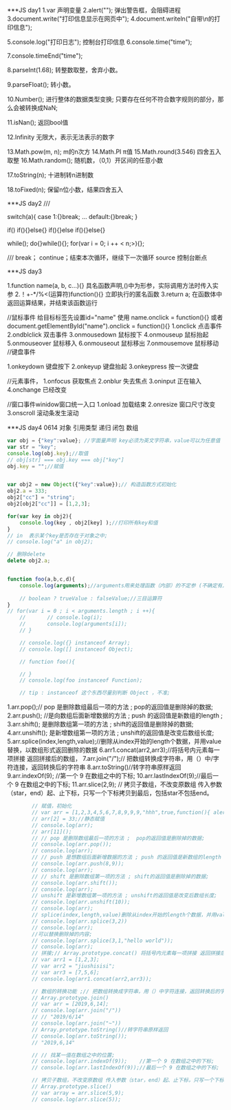 ***JS day1
1.var 声明变量
2.alert("");    弹出警告框，会阻碍进程
3.document.write("打印信息显示在网页中");
4.document.writeln("自带\n的打印信息");

5.console.log("打印日志");   控制台打印信息
6.console.time("time");
<!-- 测试本段程序运行时间 -->
7.console.timeEnd("time");

8.parseInt(1.68); 转整数取整，舍弃小数。 
<!-- 转换规则: 从左到右依次检索遇到的每一个字符; 如果有任意一个不为数字的字符，会删除掉这个字符及后面的全部内容。如果第一个字符就是非数字，那么返回 NaN; 
parseInt(a,16); 表示把十六进制的a转为10进制数
-->

9.parseFloat(); 转小数。
<!-- 转换规则：从左到右依次检索遇到的每一个字符; 如果有字符破坏了数字规则,会删除掉这个字符及后面的全部内容。如果第一个字符就是非数字，那么返回 NaN;  //空格不算，可以有正负号 -->

10.Number();    进行整体的数据类型变换; 只要存在任何不符合数字规则的部分，那么会被转换成NaN;

11.isNan(); 返回bool值
<!-- > isNaN(NaN)
    > 1. 把传入的内容用 Number() 强制数据类型转换;
    > 2. 判定转换结果是否为NaN; -->

12.Infinity 无限大，表示无法表示的数字
        <!-- 一个数字最多有十六位(八个字节)
        1e+n 代表1后面有n个零
             -->

<!-- 数据类型 : 基本类型 => 1. 数字 2. 字符串  3. 布尔值  4. 特殊类型 : undefined null; -->

13.Math.pow(m, n); m的n次方
14.Math.PI π值
15.Math.round(3.546) 四舍五入取整
16.Math.random(); 随机数，（0,1）开区间的任意小数

17.toString(n);  十进制转n进制数
<!-- var str = 15;
str.toString(16);
alert(str.toString(16)); -->

18.toFixed(n); 保留n位小数，结果四舍五入
<!-- var num =2.446242342;
num = num.toFixed(2); // 输出结果为 2.45 -->



***JS day2
///
<!-- 多路开关 -->
 switch(a){
    case 1:{}break;
    ...
    default:{}break;
    <!-- break在switch语言里面阻止穿透 -->
} 
<!-- 判断、逻辑分支 -->
if()
if(){}else{}
if(){}else if(){}else{}
<!-- 循环结构 -->
while();  do{}while(){}; for(var i = 0; i ++ < n;>){};
<!-- break在循环语句中跳出循环，continue在循环语句中跳出本次循环，继续下一次循环 -->
///
break；
continue；结束本次循环，继续下一次循环
source 控制台断点




***JS day3 

1.function name(a, b, c...){}  具名函数声明,()中为形参，实际调用方法时传入实参
2.！+-*/%<(运算符)function(){} 立即执行的匿名函数
3.return a;  在函数体中返回运算结果，并结束该函数运行

//鼠标事件 给目标标签先设置id="name" 使用 name.onclick = function(){} 或者 document.getElementById("name").onclick = function(){}
1.onclick 点击事件
2.ondblclick 双击事件
3.onmousedown 鼠标按下
4.onmouseup 鼠标抬起
5.onmouseover 鼠标移入
6.onmouseout 鼠标移出
7.onmousemove 鼠标移动
//键盘事件

1.onkeydown 键盘按下
2.onkeyup 键盘抬起
3.onkeypress  按一次键盘

//元素事件，
1.onfocus 获取焦点
2.onblur 失去焦点
3.oninput 正在输入
4.onchange 已经改变

//窗口事件winidow窗口统一入口
1.onload 加载结束
2.onresize 窗口尺寸改变
3.onscroll 滚动条发生滚动



***JS day4  0614  对象 引用类型 递归 闭包 数组
<!-- 对象的本质是存数据 -->
<!-- 声明对象 -->
```javascript
var obj = {"key":value}; //字面量声明 key必须为英文字符串，value可以为任意值
var str = "key";
console.log(obj.key);//取值
// obj[str] === obj.key === obj["key"]
obj.key = "";//赋值


var obj2 = new Object({"key":value});// 构造函数方式初始化
obj2.a = 333;
obj2["cc"] = "string";
obj2[obj2["cc"]] = [1,2,3];

for(var key in obj2){
    console.log(key , obj2[key] );//打印所有key和值
}
// in  表示某个key是否存在于对象之中;
// console.log("a" in obj2);

// 删除delete
delete obj2.a;
```

<!-- 引用类型 
引用类型  函数，对象，数组  创建时回创建全新的存储空间，把当前空间的地址赋值给对象变量。
基本类型 在变量中存的 是值 ; 比对的时候是值比对;
引用类型存的是地址 ;  函数;对象; 数组; 是引用类型
栈：先进后出  堆：先进先出
-->
```javascript

function foo(a,b,c,d){
    console.log(arguments);//arguments用来处理函数（内部）的不定参 (不确定有几个参数的 );
    
    // boolean ? trueValue : falseValue;//三目运算符
}
// for(var i = 0 ; i < arguments.length ; i ++){
    //       // console.log(i);
    //       console.log(arguments[i]);
    // }

    // console.log({} instanceof Array);
    // console.log([] instanceof Object);

    // function foo(){

    // }
    // console.log(foo instanceof Function);

    // tip : instanceof 这个东西尽量别判断 Object ，不准;


```
<!-- 数组 方法-->
1.arr.pop();// pop 是删除数组最后一项的方法 ;  pop的返回值是删除掉的数据;
2.arr.push(); //是向数组后面新增数据的方法 ; push 的返回值是新数组的length ;  
3.arr.shift(); 是删除数组第一项的方法 ; shift的返回值是删除掉的数据;
4.arr.unshift(); 是新增数组第一项的方法 ; unshift的返回值是改变后数组长度;
5.arr.splice(index,length,value);//删除从index开始的length个数据，并用value替换，以数组形式返回删除的数据
6.arr1.concat(arr2,arr3);//将括号内元素每一项拼接 返回拼接后的数组，
7.arr.join("/");// 把数组转换成字符串，用（）中/字符连接，返回转换后的字符串
8.arr.toString()//转字符串原样返回
9.arr.indexOf(9);    //第一个 9 在数组之中的下标;
10.arr.lastIndexOf(9);//最后一个 9 在数组之中的下标;
11.arr.slice(2,9); // 拷贝子数组，不改变原数组 传入参数（star，end）起、止下标，只写一个下标拷贝到最后，包括star不包括end。
       


```javascript
        // 赋值，初始化  
        // var arr = [1,2,3,4,5,6,7,8,9,9,9,"hhh",true,function(){ alert("过分!!!!")} , {}];
        // arr[2] = 33;//静态赋值
        // console.log(arr);
        // arr[11]();
        // // pop 是删除数组最后一项的方法 ;  pop的返回值是删除掉的数据;
        // console.log(arr.pop());
        // console.log(arr);
        // // push 是想数组后面新增数据的方法 ; push 的返回值是新数组的length ;  
        // console.log(arr.push(8,9));
        // console.log(arr);
        // // shift 是删除数组第一项的方法 ; shift的返回值是删除掉的数据;
        // console.log(arr.shift());
        // console.log(arr);
        // unshift 是新增数组第一项的方法 ; unshift的返回值是改变后数组长度;
        // console.log(arr.unshift(10));
        // console.log(arr);
        // splice(index,length,value)删除从index开始的length个数据，并用value替换，以数组形式返回删除的数据
        // console.log(arr.splice(3,2))
        // console.log(arr);
        //可以替换删除掉的内容;
        // console.log(arr.splice(3,1,"hello world"));
        // console.log(arr);
        // 拼接;// Array.prototype.concat() 将括号内元素每一项拼接 返回拼接后的数组，
        // var arr1 = [1,2,3];
        // var arr2 = "jiushisisi";
        // var arr3 = [7,5,6];
        // console.log(arr1.concat(arr2,arr3));

        // 数组的转换功能 ;// 把数组转换成字符串，用（）中字符连接，返回转换后的字符串
        // Array.prototype.join()
        // var arr = [2019,6,14];
        // console.log(arr.join("/"))
        // // "2019/6/14"
        // console.log(arr.join("~"))
        // Array.prototype.toString()//转字符串原样返回
        // console.log(arr.toString());
        // "2019,6,14"

        // // 找某一值在数组之中的位置;
        // console.log(arr.indexOf(9));    //第一个 9 在数组之中的下标;
        // console.log(arr.lastIndexOf(9));//最后一个 9 在数组之中的下标;

        // 拷贝子数组，不改变原数组 传入参数（star，end）起、止下标，只写一个下标拷贝到最后，包括star不包括end。
        // Array.prototype.slice()
        // var array = arr.slice(5,9);
        // console.log(arr.slice(5));

```







